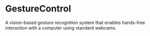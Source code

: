 # GestureControl
A vision-based gesture recognition system that enables hands-free interaction with a computer using standard webcams.
